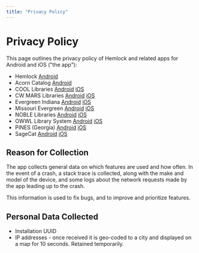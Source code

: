 ```yaml
---
title: "Privacy Policy"
---
```

# Privacy Policy

This page outlines the privacy policy of Hemlock and related apps for Android and iOS ("the app"):

- Hemlock [Android](https://play.google.com/store/apps/details?id=net.kenstir.apps.hemlock)
- Acorn Catalog [Android](https://play.google.com/store/apps/details?id=net.kenstir.apps.bibliomation)
- COOL Libraries [Android](https://play.google.com/store/apps/details?id=net.kenstir.apps.cool) [iOS](https://apps.apple.com/us/app/cool-libraries/id1448198223)
- CW MARS Libraries [Android](https://play.google.com/store/apps/details?id=org.cwmars) [iOS](https://apps.apple.com/us/app/cw-mars-libraries/id1434646418)
- Evergreen Indiana [Android](https://play.google.com/store/apps/details?id=net.kenstir.apps.indiana) [iOS](https://apps.apple.com/us/app/evergreen-indiana/id1511341933)
- Missouri Evergreen [Android](https://play.google.com/store/apps/details?id=net.kenstir.apps.mo) [iOS](https://apps.apple.com/us/app/missouri-evergreen/id1522068206)
- NOBLE Libraries [Android](https://play.google.com/store/apps/details?id=net.kenstir.apps.noble) [iOS](https://apps.apple.com/us/app/id1471837723)
- OWWL Library System [Android](https://play.google.com/store/apps/details?id=net.kenstir.apps.owwl) [iOS](https://apps.apple.com/us/app/owwl-library-system/id1638623852)
- PINES (Georgia) [Android](https://play.google.com/store/apps/details?id=net.kenstir.apps.pines) [iOS](https://apps.apple.com/us/app/pines-georgia/id1400443994)
- SageCat [Android](https://play.google.com/store/apps/details?id=net.kenstir.apps.sagecat) [iOS](https://apps.apple.com/us/app/sagecat/id1492950794)


## Reason for Collection

The app collects general data on which features are used and how
often.  In the event of a crash, a stack trace is collected, along
with the make and model of the device, and some logs about the network
requests made by the app leading up to the crash.

This information is used to fix bugs, and to improve and prioritize
features.


## Personal Data Collected

- Installation UUID
- IP addresses - once received it is geo-coded to a city and displayed on a map for 10 seconds. Retained temporarily.
